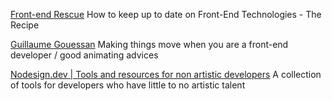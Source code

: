 
[Front-end Rescue](https://uptodate.frontendrescue.org/)
How to keep up to date on Front-End Technologies - The Recipe

[Guillaume Gouessan](http://guillaumegouessan.com/talk/move/)
Making things move when you are a front-end developer / good animating advices

[Nodesign.dev | Tools and resources for non artistic developers](https://nodesign.dev/)
A collection of tools for developers who have little to no artistic talent
